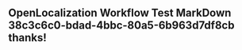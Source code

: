 <properties
ms.topic="hero-topic"
ms.test1="hero-topic"
ms.test2="test"/>

## OpenLocalization Workflow Test MarkDown 38c3c6c0-bdad-4bbc-80a5-6b963d7df8cb thanks!
